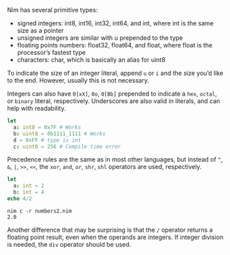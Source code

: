 Nim has several primitive types:

- signed integers: int8, int16, int32, int64, and int, where int is the same size as a pointer
- unsigned integers are similar with u prepended to the type
- floating points numbers: float32, float64, and float, where float is the processor’s fastest type
- characters: char, which is basically an alias for uint8

To indicate the size of an integer literal, append `u` or `i` and the size you’d like to the end. However, usually this is not necessary.

Integers can also have `0[xX]`, `0o`, `0[Bb]` prepended to indicate a `hex`, `octal`, or `binary` literal, respectively. Underscores are also valid in literals, and can help with readability.
```nim
let
  a: int8 = 0x7F # Works
  b: uint8 = 0b1111_1111 # Works
  d = 0xFF # type is int
  c: uint8 = 256 # Compile time error
```
Precedence rules are the same as in most other languages, but instead of `^`, `&`, `|`, `>>`, `<<`, the `xor`, `and`, `or`, `shr`, `shl` operators are used, respectively.
```nim
let
  a: int = 2
  b: int = 4
echo 4/2
```
```
nim c -r numbers2.nim
2.0
```
Another difference that may be surprising is that the `/` operator returns a floating point result, even when the operands are integers. If integer division is needed, the `div` operator should be used.
